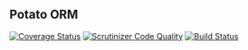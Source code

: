 Potato ORM
----------

[![Coverage Status](https://coveralls.io/repos/github/andela-tolotin/Potato-ORM/badge.svg?branch=test)](https://coveralls.io/github/andela-tolotin/Potato-ORM?branch=test) [![Scrutinizer Code Quality](https://scrutinizer-ci.com/g/andela-tolotin/Potato-ORM/badges/quality-score.png?b=test)](https://scrutinizer-ci.com/g/andela-tolotin/Potato-ORM/?branch=test) [![Build Status](https://travis-ci.org/andela-tolotin/Potato-ORM.svg?branch=test)](https://travis-ci.org/andela-tolotin/Potato-ORM)



























